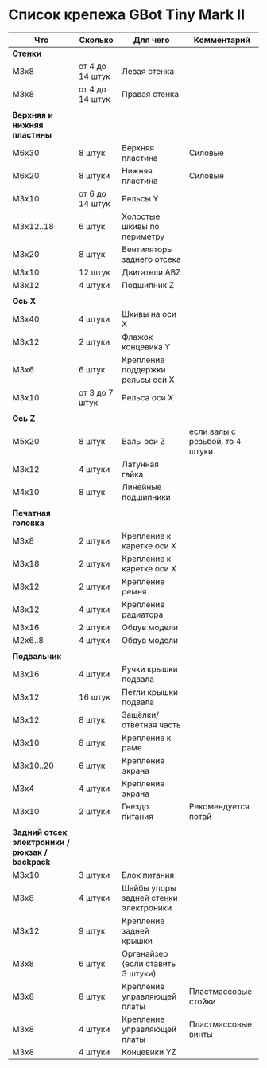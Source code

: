 # Список крепежа GBot Tiny Mark II

| Что                                              | Сколько         | Для чего                              | Комментарий                     |
| ------------------------------------------------ | --------------- | ------------------------------------- | ------------------------------- |
| **Стенки**                                       |                 |                                       |                                 |
| M3x8                                             | от 4 до 14 штук | Левая стенка                          |                                 |
| M3x8                                             | от 4 до 14 штук | Правая стенка                         |                                 |
|                                                  |                 |                                       |                                 |
| **Верхняя и нижняя пластины**                    |                 |                                       |                                 |
| M6x30                                            | 8 штук          | Верхняя пластина                      | Силовые                         |
| M6x20                                            | 8 штуки         | Нижняя пластина                       | Силовые                         |
| M3x10                                            | от 6 до 14 штук | Рельсы Y                              |                                 |
| M3x12..18                                        | 6 штук          | Холостые шкивы по периметру           |                                 |
| M3x20                                            | 8 штук          | Вентиляторы заднего отсека            |                                 |
| M3x10                                            | 12 штук         | Двигатели ABZ                         |                                 |
| M3x12                                            | 4 штуки         | Подшипник Z                           |                                 |
|                                                  |                 |                                       |                                 |
| **Ось X**                                        |                 |                                       |                                 |
| M3x40                                            | 4 штуки         | Шкивы на оси Х                        |                                 |
| M3x12                                            | 2 штуки         | Флажок концевика Y                    |                                 |
| M3x6                                             | 6 штук          | Крепление поддержки рельсы оси Х      |                                 |
| M3x10                                            | от 3 до 7 штук  | Рельса оси Х                          |                                 |
|                                                  |                 |                                       |                                 |
| **Ось Z**                                        |                 |                                       |                                 |
| M5x20                                            | 8 штук          | Валы оси Z                            | если валы с резьбой, то 4 штуки |
| M3x12                                            | 4 штуки         | Латунная гайка                        |                                 |
| M4x10                                            | 8 штук          | Линейные подшипники                   |                                 |
|                                                  |                 |                                       |                                 |
| **Печатная головка**                             |                 |                                       |                                 |
| M3x8                                             | 2 штуки         | Крепление к каретке оси Х             |                                 |
| M3x18                                            | 2 штуки         | Крепление к каретке оси Х             |                                 |
| M3x12                                            | 2 штуки         | Крепление ремня                       |                                 |
| M3x12                                            | 4 штуки         | Крепление радиатора                   |                                 |
| M3x16                                            | 2 штуки         | Обдув модели                          |                                 |
| M2x6..8                                          | 4 штуки         | Обдув модели                          |                                 |
|                                                  |                 |                                       |                                 |
| **Подвальчик**                                   |                 |                                       |                                 |
| M3x16                                            | 4 штуки         | Ручки крышки подвала                  |                                 |
| M3x12                                            | 16 штук         | Петли крышки подвала                  |                                 |
| M3x12                                            | 8 штук          | Защёлки/ответная часть                |                                 |
| M3x10                                            | 8 штук          | Крепление к раме                      |                                 |
| M3x10..20                                        | 6 штук          | Крепление экрана                      |                                 |
| M3x4                                             | 4 штуки         | Крепление экрана                      |                                 |
| M3x10                                            | 2 штуки         | Гнездо питания                        | Рекомендуется потай             |
|                                                  |                 |                                       |                                 |
| **Задний отсек электроники / рюкзак / backpack** |                 |                                       |                                 |
| M3x10                                            | 3 штуки         | Блок питания                          |                                 |
| M3x8                                             | 4 штуки         | Шайбы упоры задней стенки электроники |                                 |
| M3x12                                            | 9 штук          | Крепление задней крышки               |                                 |
| M3x8                                             | 6 штук          | Органайзер (если ставить 3 штуки)     |                                 |
| M3x8                                             | 8 штук          | Крепление управляющей платы           | Пластмассовые стойки            |
| M3x8                                             | 4 штуки         | Крепление управляющей платы           | Пластмассовые винты             |
| M3x8                                             | 4 штуки         | Концевики YZ                          |                                 |